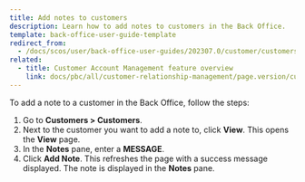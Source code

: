 ```yaml
---
title: Add notes to customers
description: Learn how to add notes to customers in the Back Office.
template: back-office-user-guide-template
redirect_from:
  - /docs/scos/user/back-office-user-guides/202307.0/customer/customers/add-notes-to-customers.html
related:
  - title: Customer Account Management feature overview
    link: docs/pbc/all/customer-relationship-management/page.version/customer-account-management-feature-overview/customer-account-management-feature-overview.html
---
```



To add a note to a customer in the Back Office, follow the steps:

1. Go to **Customers&nbsp;<span aria-label="and then">></span> Customers**.
2. Next to the customer you want to add a note to, click **View**.
    This opens the **View** page.
3. In the **Notes** pane, enter a **MESSAGE**.
4. Click **Add Note**.
    This refreshes the page with a success message displayed. The note is displayed in the **Notes** pane.
